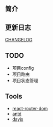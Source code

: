 ## 简介

## 更新日志

[CHANGELOG]('CHANGELOG.md')

## TODO

- 项目config
- 项目路由
- 项目状态管理

## Tools

- [react-router-dom](https://reactrouter.com/en/main)
- [antd]()
- [dayjs]()